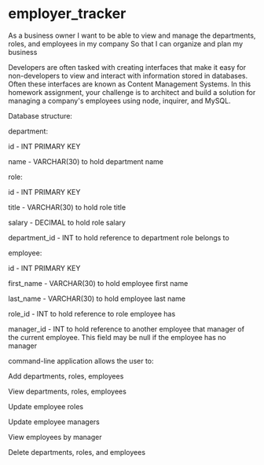 # employer_tracker



As a business owner
I want to be able to view and manage the departments, roles, and employees in my company
So that I can organize and plan my business

Developers are often tasked with creating interfaces that make it easy for non-developers to view and interact with information stored in databases. Often these interfaces are known as Content Management Systems. In this homework assignment, your challenge is to architect and build a solution for managing a company's employees using node, inquirer, and MySQL.

Database structure:

department:

id - INT PRIMARY KEY

name - VARCHAR(30) to hold department name


role:

id - INT PRIMARY KEY

title -  VARCHAR(30) to hold role title

salary -  DECIMAL to hold role salary

department_id -  INT to hold reference to department role belongs to

employee:

id - INT PRIMARY KEY

first_name - VARCHAR(30) to hold employee first name

last_name - VARCHAR(30) to hold employee last name

role_id - INT to hold reference to role employee has

manager_id - INT to hold reference to another employee that manager of the current employee. This field may be null if the employee has no manager


command-line application allows the user to:

Add departments, roles, employees

View departments, roles, employees

Update employee roles

Update employee managers

View employees by manager

Delete departments, roles, and employees

